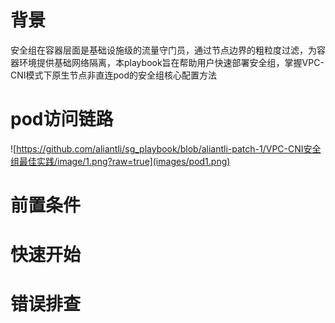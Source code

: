# 背景
安全组在容器层面是基础设施级的流量守门员，通过节点边界的粗粒度过滤，为容器环境提供基础网络隔离，本playbook旨在帮助用户快速部署安全组，掌握VPC-CNI模式下原生节点非直连pod的安全组核心配置方法
# pod访问链路
![https://github.com/aliantli/sg_playbook/blob/aliantli-patch-1/VPC-CNI安全组最佳实践/image/1.png?raw=true](images/pod1.png)
[](images)
# 前置条件

# 快速开始

# 错误排查
